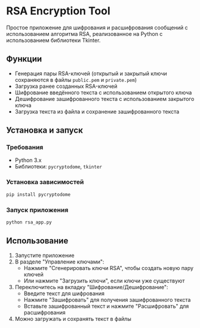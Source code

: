 # RSA Encryption Tool

Простое приложение для шифрования и расшифрования сообщений с использованием алгоритма RSA, реализованное на Python с использованием библиотеки Tkinter.

## Функции
- Генерация пары RSA-ключей (открытый и закрытый ключи сохраняются в файлы `public.pem` и `private.pem`)
- Загрузка ранее созданных RSA-ключей
- Шифрование введённого текста с использованием открытого ключа
- Дешифрование зашифрованного текста с использованием закрытого ключа
- Загрузка текста из файла и сохранение зашифрованного текста

## Установка и запуск
### Требования
- Python 3.x
- Библиотеки: `pycryptodome`, `tkinter`

### Установка зависимостей
```sh
pip install pycryptodome
```

### Запуск приложения
```sh
python rsa_app.py
```

## Использование
1. Запустите приложение
2. В разделе "Управление ключами":
   - Нажмите "Сгенерировать ключи RSA", чтобы создать новую пару ключей
   - Или нажмите "Загрузить ключи", если ключи уже существуют
3. Переключитесь на вкладку "Шифрование/Дешифрование":
   - Введите текст для шифрования
   - Нажмите "Зашифровать" для получения зашифрованного текста
   - Вставьте зашифрованный текст и нажмите "Расшифровать" для расшифрования
4. Можно загружать и сохранять текст в файлы


